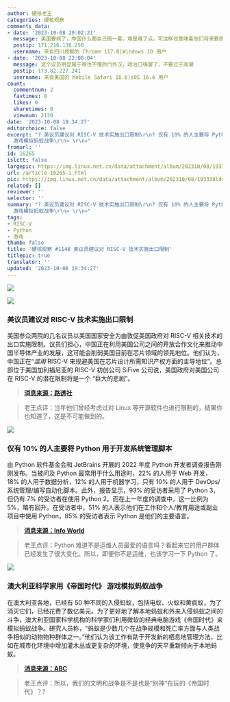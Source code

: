 ```yaml
---
author: 硬核老王
categories: 硬核观察
comments_data:
- date: '2023-10-08 20:02:21'
  message: 美国要疯了，中国什么都自己搞一套，难是难了点。可这样也意味着他们将来要面对竞争啊？抢发展中国家市场~
  postip: 171.216.138.250
  username: 来自四川成都的 Chrome 117.0|Windows 10 用户
- date: '2023-10-08 22:00:04'
  message: 这个议员明显属于啥也不懂的门外汉，政治口嗨罢了，不要过于高潮
  postip: 173.82.227.241
  username: 来自美国的 Mobile Safari 16.6|iOS 16.6 用户
count:
  commentnum: 2
  favtimes: 0
  likes: 0
  sharetimes: 0
  viewnum: 2130
date: '2023-10-08 19:34:27'
editorchoice: false
excerpt: "? 美议员建议对 RISC-V 技术实施出口限制\r\n? 仅有 10% 的人主要将 Python 用于开发系统管理脚本\r\n? 澳大利亚科学家用《帝国时代》
  游戏模拟蚂蚁战争\r\n» \r\n»"
fromurl: ''
id: 16265
islctt: false
largepic: https://img.linux.net.cn/data/attachment/album/202310/08/193338ldmeodfedpo2cocj.jpg
url: /article-16265-1.html
pic: https://img.linux.net.cn/data/attachment/album/202310/08/193338ldmeodfedpo2cocj.jpg.thumb.jpg
related: []
reviewer: ''
selector: ''
summary: "? 美议员建议对 RISC-V 技术实施出口限制\r\n? 仅有 10% 的人主要将 Python 用于开发系统管理脚本\r\n? 澳大利亚科学家用《帝国时代》
  游戏模拟蚂蚁战争\r\n» \r\n»"
tags:
- RISC-V
- Python
- 游戏
thumb: false
title: '硬核观察 #1148 美议员建议对 RISC-V 技术实施出口限制'
titlepic: true
translator: ''
updated: '2023-10-08 19:34:27'
---
```


![](https://img.linux.net.cn/data/attachment/album/202310/08/193338ldmeodfedpo2cocj.jpg)


![](https://img.linux.net.cn/data/attachment/album/202310/08/193345gwmnbw3hd33bm5em.jpg)


### 美议员建议对 RISC-V 技术实施出口限制


美国参众两院的几名议员以美国国家安全为由敦促美国政府对 RISC-V 相关技术的出口实施限制。议员们担心，中国正在利用美国公司之间的开放合作文化来推动中国半导体产业的发展，这可能会削弱美国目前在芯片领域的领先地位。他们认为，中国正在“*滥用* RISC-V 来规避美国在芯片设计所需知识产权方面的主导地位”。总部位于美国加利福尼亚的 RISC-V 初创公司 SiFive 公司说，美国政府对美国公司在 RISC-V 的潜在限制将是一个 “巨大的悲剧”。



> 
> **[消息来源：路透社](https://www.reuters.com/technology/us-china-tech-war-risc-v-chip-technology-emerges-new-battleground-2023-10-06/)**
> 
> 
> 



> 
> 老王点评：当年他们曾经考虑过对 Linux 等开源软件也进行限制的，结果你也知道了，这是不可能做到的。
> 
> 
> 


![](https://img.linux.net.cn/data/attachment/album/202310/08/193356cexrnzevj7799xv4.jpg)


### 仅有 10% 的人主要将 Python 用于开发系统管理脚本


由 Python 软件基金会和 JetBrains 开展的 2022 年度 Python 开发者调查报告刚刚发布。当被问及 Python 最常用于什么用途时，22% 的人用于 Web 开发，18% 的人用于数据分析，12% 的人用于机器学习，只有 10% 的人用于 DevOps/系统管理/编写自动化脚本。此外，报告显示，93% 的受访者采用了 Python 3，但仍有 7% 的受访者在使用 Python 2。而在上一年度的调查中，这一比例为 5%，略有回升。在受访者中，51% 的人表示他们在工作和个人/教育用途或副业项目中使用 Python，85% 的受访者表示 Python 是他们的主要语言。



> 
> **[消息来源：Info World](https://www.infoworld.com/article/3707798/python-developers-wont-let-go-of-python-2.html)**
> 
> 
> 



> 
> 老王点评：Python 难道不是运维人员最爱的语言吗？看起来它的用户群体已经发生了很大变化。所以，即便你不是运维，也该学习一下 Python 了。
> 
> 
> 


![](https://img.linux.net.cn/data/attachment/album/202310/08/193408dbewit1wz4417u77.jpg)


### 澳大利亚科学家用《帝国时代》 游戏模拟蚂蚁战争


在澳大利亚各地，已经有 50 种不同的入侵蚂蚁，包括电蚁、火蚁和黄疯蚁，为了消灭它们，已经花费了数亿美元。为了更好地了解本地蚂蚁和外来入侵蚂蚁之间的斗争，澳大利亚国家科学机构的科学家们利用微软的经典电脑游戏《帝国时代》来模拟蚂蚁战争。研究人员称，“蚂蚁是少数几个在战争规模和死亡率方面与人类战争相似的动物物种群体之一。”他们认为该工作有助于开发新的栖息地管理方法，比如在城市化环境中增加灌木丛或更复杂的环境，使竞争的天平重新倾向于本地蚂蚁。



> 
> **[消息来源：ABC](https://www.abc.net.au/news/rural/2023-10-03/age-of-empires-computer-game-ant-warfare-simulation-csiro-uwa/102923706)**
> 
> 
> 



> 
> 老王点评：所以，我们的文明和战争是不是也是“别神”在玩的《帝国时代》？?
> 
> 
>